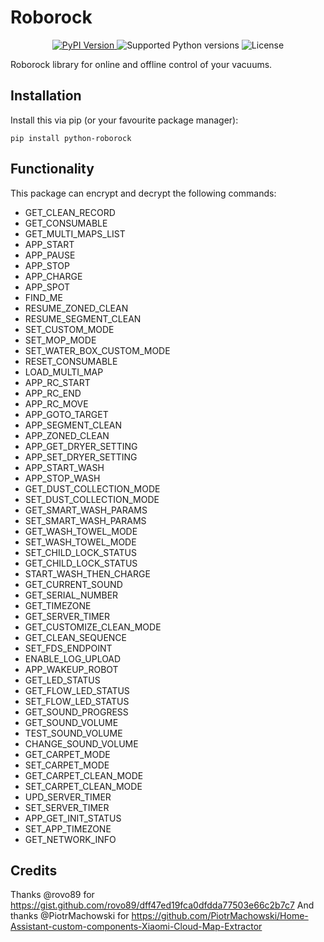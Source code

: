 # Roborock

<p align="center">
  <a href="https://pypi.org/project/python-roborock/">
    <img src="https://img.shields.io/pypi/v/python-roborock.svg?logo=python&logoColor=fff&style=flat-square" alt="PyPI Version">
  </a>
  <img src="https://img.shields.io/pypi/pyversions/python-roborock.svg?style=flat-square&logo=python&amp;logoColor=fff" alt="Supported Python versions">
  <img src="https://img.shields.io/pypi/l/python-roborock.svg?style=flat-square" alt="License">
</p>

Roborock library for online and offline control of your vacuums.

## Installation

Install this via pip (or your favourite package manager):

`pip install python-roborock`

## Functionality

This package can encrypt and decrypt the following commands:

- GET_CLEAN_RECORD
- GET_CONSUMABLE
- GET_MULTI_MAPS_LIST
- APP_START
- APP_PAUSE
- APP_STOP
- APP_CHARGE
- APP_SPOT
- FIND_ME
- RESUME_ZONED_CLEAN
- RESUME_SEGMENT_CLEAN
- SET_CUSTOM_MODE
- SET_MOP_MODE
- SET_WATER_BOX_CUSTOM_MODE
- RESET_CONSUMABLE
- LOAD_MULTI_MAP
- APP_RC_START
- APP_RC_END
- APP_RC_MOVE
- APP_GOTO_TARGET
- APP_SEGMENT_CLEAN
- APP_ZONED_CLEAN
- APP_GET_DRYER_SETTING
- APP_SET_DRYER_SETTING
- APP_START_WASH
- APP_STOP_WASH
- GET_DUST_COLLECTION_MODE
- SET_DUST_COLLECTION_MODE
- GET_SMART_WASH_PARAMS
- SET_SMART_WASH_PARAMS
- GET_WASH_TOWEL_MODE
- SET_WASH_TOWEL_MODE
- SET_CHILD_LOCK_STATUS
- GET_CHILD_LOCK_STATUS
- START_WASH_THEN_CHARGE
- GET_CURRENT_SOUND
- GET_SERIAL_NUMBER
- GET_TIMEZONE
- GET_SERVER_TIMER
- GET_CUSTOMIZE_CLEAN_MODE
- GET_CLEAN_SEQUENCE
- SET_FDS_ENDPOINT
- ENABLE_LOG_UPLOAD
- APP_WAKEUP_ROBOT
- GET_LED_STATUS
- GET_FLOW_LED_STATUS
- SET_FLOW_LED_STATUS
- GET_SOUND_PROGRESS
- GET_SOUND_VOLUME
- TEST_SOUND_VOLUME
- CHANGE_SOUND_VOLUME
- GET_CARPET_MODE
- SET_CARPET_MODE
- GET_CARPET_CLEAN_MODE
- SET_CARPET_CLEAN_MODE
- UPD_SERVER_TIMER
- SET_SERVER_TIMER
- APP_GET_INIT_STATUS
- SET_APP_TIMEZONE
- GET_NETWORK_INFO

## Credits

Thanks @rovo89 for https://gist.github.com/rovo89/dff47ed19fca0dfdda77503e66c2b7c7 And thanks @PiotrMachowski for https://github.com/PiotrMachowski/Home-Assistant-custom-components-Xiaomi-Cloud-Map-Extractor
